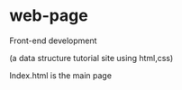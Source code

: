 # web-page
Front-end development


(a data structure tutorial site using html,css)


Index.html is the main page
